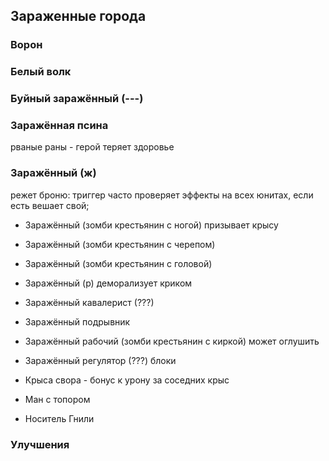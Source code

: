 ## Зараженные города


### Ворон

### Белый волк

### Буйный заражённый (---)

### Заражённая псина
рваные раны - герой теряет здоровье

### Заражённый (ж)
режет броню: триггер часто проверяет эффекты на всех юнитах, если есть вешает свой;

* Заражённый (зомби крестьянин с ногой)
призывает крысу
* Заражённый (зомби крестьянин с черепом)
* Заражённый (зомби крестьянин с головой)
* Заражённый (р)
деморализует криком

* Заражённый кавалерист (???)
* Заражённый подрывник
* Заражённый рабочий (зомби крестьянин с киркой)
может оглушить
* Заражённый регулятор (???)
блоки

* Крыса
свора - бонус к урону за соседних крыс
* Ман с топором
* Носитель Гнили

### Улучшения